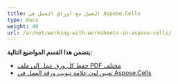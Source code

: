 ```yaml
---
title: العمل مع أوراق العمل في Aspose.Cells
type: docs
weight: 40
url: /ar/net/working-with-worksheets-in-aspose-cells/
---
```


 **يتضمن هذا القسم المواضيع التالية:** 
- [حفظ كل ورق عمل إلى ملف PDF مختلف](/cells/ar/net/save-each-worksheet-to-different-pdf/)
- [تعيين لون علامة تبويب ورقة العمل في Aspose.Cells](/cells/ar/net/set-worksheet-tab-color-in-aspose-cells/)
